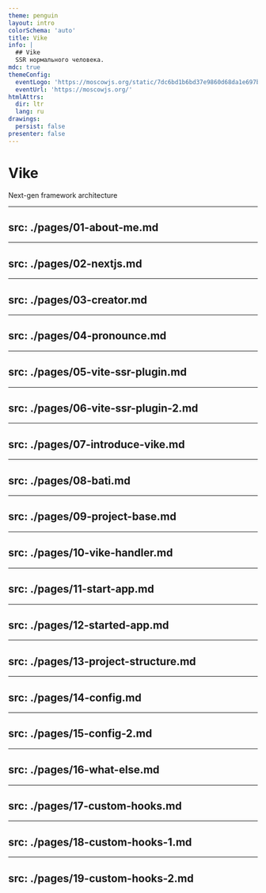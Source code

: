 ```yaml
---
theme: penguin
layout: intro
colorSchema: 'auto'
title: Vike
info: |
  ## Vike
  SSR нормального человека.
mdc: true
themeConfig:
  eventLogo: 'https://moscowjs.org/static/7dc6bd1b6bd37e9860d68da1e697bae7/d966b/logo.png'
  eventUrl: 'https://moscowjs.org/'
htmlAttrs:
  dir: ltr
  lang: ru
drawings:
  persist: false
presenter: false
---
```


<style>
    html.dark .prose {
        --un-prose-body: white;
    }
</style>

# Vike
Next-gen framework architecture


---
src: ./pages/01-about-me.md
---

---
src: ./pages/02-nextjs.md
---

---
src: ./pages/03-creator.md
---

---
src: ./pages/04-pronounce.md
---

---
src: ./pages/05-vite-ssr-plugin.md
---

---
src: ./pages/06-vite-ssr-plugin-2.md
---

---
src: ./pages/07-introduce-vike.md
---

---
src: ./pages/08-bati.md
---

---
src: ./pages/09-project-base.md
---

---
src: ./pages/10-vike-handler.md
---

---
src: ./pages/11-start-app.md
---
---
src: ./pages/12-started-app.md
---
---
src: ./pages/13-project-structure.md
---
---
src: ./pages/14-config.md
---
---
src: ./pages/15-config-2.md
---
---
src: ./pages/16-what-else.md
---
---
src: ./pages/17-custom-hooks.md
---
---
src: ./pages/18-custom-hooks-1.md
---
---
src: ./pages/19-custom-hooks-2.md
---